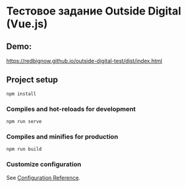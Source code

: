 # Тестовое задание Outside Digital (Vue.js)
## Demo:
https://redbignow.github.io/outside-digital-test/dist/index.html

## Project setup
```
npm install
```

### Compiles and hot-reloads for development
```
npm run serve
```

### Compiles and minifies for production
```
npm run build
```

### Customize configuration
See [Configuration Reference](https://cli.vuejs.org/config/).
